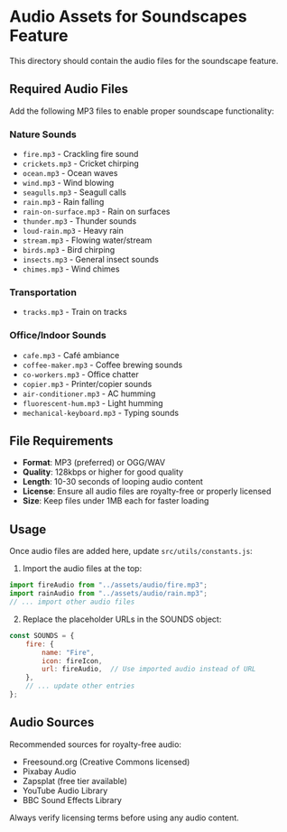 # Audio Assets for Soundscapes Feature

This directory should contain the audio files for the soundscape feature. 

## Required Audio Files

Add the following MP3 files to enable proper soundscape functionality:

### Nature Sounds
- `fire.mp3` - Crackling fire sound
- `crickets.mp3` - Cricket chirping
- `ocean.mp3` - Ocean waves
- `wind.mp3` - Wind blowing
- `seagulls.mp3` - Seagull calls
- `rain.mp3` - Rain falling
- `rain-on-surface.mp3` - Rain on surfaces
- `thunder.mp3` - Thunder sounds
- `loud-rain.mp3` - Heavy rain
- `stream.mp3` - Flowing water/stream
- `birds.mp3` - Bird chirping
- `insects.mp3` - General insect sounds
- `chimes.mp3` - Wind chimes

### Transportation
- `tracks.mp3` - Train on tracks

### Office/Indoor Sounds  
- `cafe.mp3` - Café ambiance
- `coffee-maker.mp3` - Coffee brewing sounds
- `co-workers.mp3` - Office chatter
- `copier.mp3` - Printer/copier sounds
- `air-conditioner.mp3` - AC humming
- `fluorescent-hum.mp3` - Light humming
- `mechanical-keyboard.mp3` - Typing sounds

## File Requirements

- **Format**: MP3 (preferred) or OGG/WAV
- **Quality**: 128kbps or higher for good quality
- **Length**: 10-30 seconds of looping audio content
- **License**: Ensure all audio files are royalty-free or properly licensed
- **Size**: Keep files under 1MB each for faster loading

## Usage

Once audio files are added here, update `src/utils/constants.js`:

1. Import the audio files at the top:
```javascript
import fireAudio from "../assets/audio/fire.mp3";
import rainAudio from "../assets/audio/rain.mp3";
// ... import other audio files
```

2. Replace the placeholder URLs in the SOUNDS object:
```javascript
const SOUNDS = {
    fire: {
        name: "Fire",
        icon: fireIcon,
        url: fireAudio,  // Use imported audio instead of URL
    },
    // ... update other entries
};
```

## Audio Sources

Recommended sources for royalty-free audio:
- Freesound.org (Creative Commons licensed)
- Pixabay Audio
- Zapsplat (free tier available)
- YouTube Audio Library
- BBC Sound Effects Library

Always verify licensing terms before using any audio content.